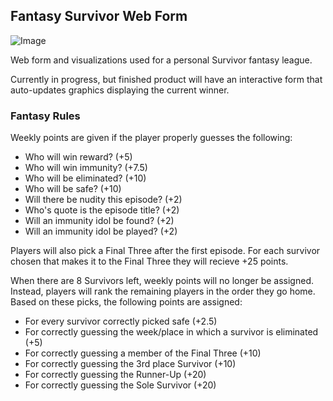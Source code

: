 ## Fantasy Survivor Web Form

![Image](https://vignette.wikia.nocookie.net/survivor/images/2/26/Survivor_36_Logo.png/revision/latest?cb=20171221043639)

Web form and visualizations used for a personal Survivor fantasy league. 

Currently in progress, but finished product will have an interactive form that auto-updates graphics displaying the current winner.

### Fantasy Rules

Weekly points are given if the player properly guesses the following:
- Who will win reward?                    (+5)
- Who will win immunity?                  (+7.5)
- Who will be eliminated?                 (+10)
- Who will be safe?                       (+10)
- Will there be nudity this episode?      (+2)
- Who's quote is the episode title?       (+2)
- Will an immunity idol be found?         (+2)
- Will an immunity idol be played?        (+2)

Players will also pick a Final Three after the first episode. For each survivor chosen that makes it to the Final Three they will recieve +25 points.

When there are 8 Survivors left, weekly points will no longer be assigned. Instead, players will rank the remaining players in the order they go home. Based on these picks, the following points are assigned:
- For every survivor correctly picked safe (+2.5)
- For correctly guessing the week/place in which a survivor is eliminated (+5)
- For correctly guessing a member of the Final Three (+10)
- For correctly guessing the 3rd place Survivor (+10)
- For correctly guessing the Runner-Up (+20)
- For correctly guessing the Sole Survivor (+20)
